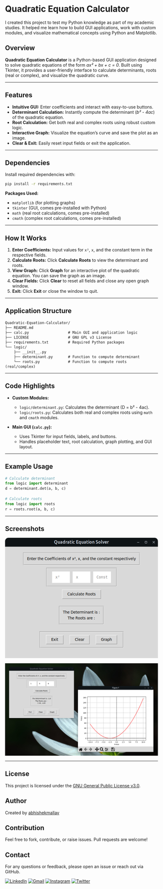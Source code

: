 # Quadratic Equation Calculator

I created this project to test my Python knowledge as part of my academic studies. It helped me learn how to build GUI applications, work with custom modules, and visualize mathematical concepts using Python and Matplotlib.
## Overview

**Quadratic Equation Calculator** is a Python-based GUI application designed to solve quadratic equations of the form _ax² + bx + c = 0_. Built using Tkinter, it provides a user-friendly interface to calculate determinants, roots (real or complex), and visualize the quadratic curve.

---

## Features

- **Intuitive GUI:** Enter coefficients and interact with easy-to-use buttons.
- **Determinant Calculation:** Instantly compute the determinant (_b² - 4ac_) of the quadratic equation.
- **Root Calculation:** Get both real and complex roots using robust custom logic.
- **Interactive Graph:** Visualize the equation’s curve and save the plot as an image.
- **Clear & Exit:** Easily reset input fields or exit the application.

---

## Dependencies

Install required dependencies with:

```bash
pip install -r requirements.txt
```

**Packages Used:**
- `matplotlib` (for plotting graphs)
- `tkinter` (GUI, comes pre-installed with Python)
- `math` (real root calculations, comes pre-installed)
- `cmath` (complex root calculations, comes pre-installed)

---

## How It Works

1. **Enter Coefficients:** Input values for `x²`, `x`, and the constant term in the respective fields.
2. **Calculate Roots:** Click **Calculate Roots** to view the determinant and roots.
3. **View Graph:** Click **Graph** for an interactive plot of the quadratic equation. You can save the graph as an image.
4. **Clear Fields:** Click **Clear** to reset all fields and close any open graph window.
5. **Exit:** Click **Exit** or close the window to quit.

---

## Application Structure

```
Quadratic-Equation-Calculator/
├── README.md
├── calc.py                  # Main GUI and application logic
├── LICENSE                  # GNU GPL v3 License
├── requirements.txt         # Required Python packages
└── logic/
    ├── __init__.py
    ├── determinant.py       # Function to compute determinant
    └── roots.py             # Function to compute roots (real/complex)
```

---

## Code Highlights

- **Custom Modules:**
  - `logic/determinant.py`: Calculates the determinant (D = b² - 4ac).
  - `logic/roots.py`: Calculates both real and complex roots using `math` and `cmath` modules.

- **Main GUI (`calc.py`):**
  - Uses Tkinter for input fields, labels, and buttons.
  - Handles placeholder text, root calculation, graph plotting, and GUI layout.

---

## Example Usage

```python
# Calculate determinant
from logic import determinant
d = determinant.det(a, b, c)

# Calculate roots
from logic import roots
r = roots.root(a, b, c)
```

---

## Screenshots

![Calculator UI](https://github.com/abhishekmallav/Quadratic-Equation-Calculator/blob/main/preview/calculator-01.png)

![Graph Example](https://github.com/abhishekmallav/Quadratic-Equation-Calculator/blob/main/preview/screenshot.png)

---

## License

This project is licensed under the [GNU General Public License v3.0](LICENSE).



## Author

Created by [abhishekmallav](https://github.com/abhishekmallav)



## Contribution

Feel free to fork, contribute, or raise issues. Pull requests are welcome!



## Contact

For any questions or feedback, please open an issue or reach out via GitHub.

[![LinkedIn](https://img.shields.io/badge/LinkedIn-0077B5?style=for-the-badge&logo=linkedin&logoColor=white)](https://www.linkedin.com/in/abhishekmallav)
[![Gmail](https://img.shields.io/badge/Gmail-D14836?style=for-the-badge&logo=gmail&logoColor=white)](mailto:abhimallav1439@gmail.com?subject=Hello%20There&body=Just%20wanted%20to%20say%20hi!)
[![Instagram](https://img.shields.io/badge/Instagram-E4405F?style=for-the-badge&logo=instagram&logoColor=white)](https://www.instagram.com/abhishekmallav)
[![Twitter](https://img.shields.io/badge/Twitter-1DA1F2?style=for-the-badge&logo=x&logoColor=white)](https://www.x.com/abhishekmallav)

